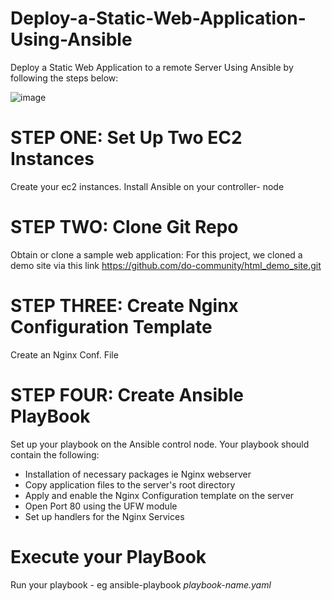 # Deploy-a-Static-Web-Application-Using-Ansible
Deploy a Static Web Application to a remote Server Using Ansible by following the steps below:

![image](https://github.com/etidoumossoh/Deploy-a-Static-Web-Application-Using-Ansible/assets/113789743/8f153b9d-ed5d-4114-8116-99e1edef85e4)



# STEP ONE: Set Up Two EC2 Instances 
Create your ec2 instances. Install Ansible on your controller- node


# STEP TWO: Clone Git Repo
Obtain or clone a sample web application: For this project, we cloned a demo site via this link https://github.com/do-community/html_demo_site.git

# STEP THREE: Create Nginx Configuration Template
Create an Nginx Conf. File

# STEP FOUR: Create Ansible PlayBook
Set up your playbook on the Ansible control node. Your playbook should contain the following:
- Installation of necessary packages ie Nginx webserver
- Copy application files to the server's root directory
- Apply and enable the Nginx Configuration template on the server
- Open Port 80 using the UFW module
- Set up handlers for the Nginx Services 

# Execute your PlayBook
Run your playbook - eg ansible-playbook *playbook-name.yaml*


